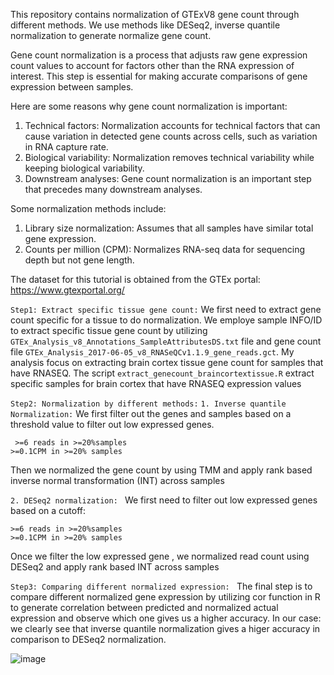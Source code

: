 This repository contains normalization of GTExV8 gene count through different methods. We use methods like DESeq2, inverse quantile normalization to generate normalize gene count.

Gene count normalization is a process that adjusts raw gene expression count values to account for factors other than the RNA expression of interest. This step is essential for making accurate comparisons of gene expression between samples. 

Here are some reasons why gene count normalization is important:
1. Technical factors: Normalization accounts for technical factors that can cause variation in detected gene counts across cells, such as variation in RNA capture rate. 
2. Biological variability: Normalization removes technical variability while keeping biological variability. 
3. Downstream analyses: Gene count normalization is an important step that precedes many downstream analyses. 

Some normalization methods include:
1. Library size normalization: Assumes that all samples have similar total gene expression. 
2. Counts per million (CPM): Normalizes RNA-seq data for sequencing depth but not gene length. 


The dataset for this tutorial is obtained from the GTEx portal: https://www.gtexportal.org/

```Step1: Extract specific tissue gene count:```
We first need to extract gene count specific for a tissue to do normalization. We employe sample INFO/ID to extract specific tissue gene count by utilizing ```GTEx_Analysis_v8_Annotations_SampleAttributesDS.txt``` file and gene count file ```GTEx_Analysis_2017-06-05_v8_RNASeQCv1.1.9_gene_reads.gct```. My analysis focus on extracting brain cortex tissue gene count for samples that have RNASEQ. 
The script  ```extract_genecount_braincortextissue.R``` extract specific samples for brain cortex that have RNASEQ expression values

```Step2: Normalization by different methods:```
```1. Inverse quantile Normalization:``` We first filter out the genes and samples based on a threshold value to filter out low expressed genes.
```
 >=6 reads in >=20%samples
>=0.1CPM in >=20% samples
```
Then we normalized the gene count by using TMM and apply rank based inverse normal transformation (INT) across samples

```2. DESeq2 normalization: ```
We first need to filter out low expressed genes based on a cutoff:
```
>=6 reads in >=20%samples
>=0.1CPM in >=20% samples
```
Once we filter the low expressed gene , we normalized read count using DESeq2 and apply rank based INT across samples

```Step3: Comparing different normalized expression: ```
The final step is to compare different normalized gene expression by utilizing cor function in R to generate correlation between predicted and normalized actual expression and observe which one gives us a higher accuracy. 
In our case: we clearly see that inverse quantile normalization gives a higer accuracy in comparison to DESeq2 normalization.

![image](https://github.com/user-attachments/assets/8b3bb4d3-10c8-40ce-9258-b684c079ab5a)



